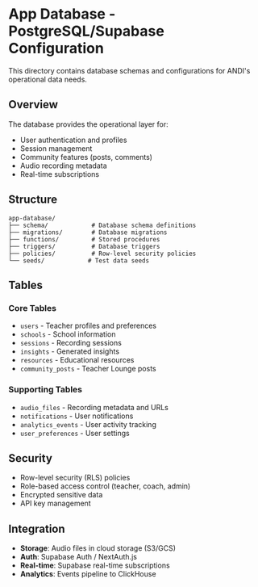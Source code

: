 # App Database - PostgreSQL/Supabase Configuration

This directory contains database schemas and configurations for ANDI's operational data needs.

## Overview

The database provides the operational layer for:
- User authentication and profiles
- Session management
- Community features (posts, comments)
- Audio recording metadata
- Real-time subscriptions

## Structure

```
app-database/
├── schema/            # Database schema definitions
├── migrations/        # Database migrations
├── functions/         # Stored procedures
├── triggers/          # Database triggers
├── policies/          # Row-level security policies
└── seeds/            # Test data seeds
```

## Tables

### Core Tables
- `users` - Teacher profiles and preferences
- `schools` - School information
- `sessions` - Recording sessions
- `insights` - Generated insights
- `resources` - Educational resources
- `community_posts` - Teacher Lounge posts

### Supporting Tables
- `audio_files` - Recording metadata and URLs
- `notifications` - User notifications
- `analytics_events` - User activity tracking
- `user_preferences` - User settings

## Security

- Row-level security (RLS) policies
- Role-based access control (teacher, coach, admin)
- Encrypted sensitive data
- API key management

## Integration

- **Storage**: Audio files in cloud storage (S3/GCS)
- **Auth**: Supabase Auth / NextAuth.js
- **Real-time**: Supabase real-time subscriptions
- **Analytics**: Events pipeline to ClickHouse